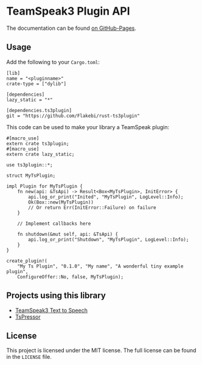 TeamSpeak3 Plugin API
=============
The documentation can be found [on GitHub-Pages](https://flakebi.github.io/rust-ts3plugin/doc/ts3plugin/).

Usage
-----
Add the following to your `Cargo.toml`:
```
[lib]
name = "<pluginname>"
crate-type = ["dylib"]

[dependencies]
lazy_static = "*"

[dependencies.ts3plugin]
git = "https://github.com/Flakebi/rust-ts3plugin"
```

This code can be used to make your library a TeamSpeak plugin:
```
#[macro_use]
extern crate ts3plugin;
#[macro_use]
extern crate lazy_static;

use ts3plugin::*;

struct MyTsPlugin;

impl Plugin for MyTsPlugin {
    fn new(api: &TsApi) -> Result<Box<MyTsPlugin>, InitError> {
        api.log_or_print("Inited", "MyTsPlugin", LogLevel::Info);
        Ok(Box::new(MyTsPlugin))
        // Or return Err(InitError::Failure) on failure
    }

    // Implement callbacks here

    fn shutdown(&mut self, api: &TsApi) {
        api.log_or_print("Shutdown", "MyTsPlugin", LogLevel::Info);
    }
}

create_plugin!(
    "My Ts Plugin", "0.1.0", "My name", "A wonderful tiny example plugin",
    ConfigureOffer::No, false, MyTsPlugin);
```

Projects using this library
---------------------------
 - [TeamSpeak3 Text to Speech](https://github.com/Flakebi/ts3tts)
 - [TsPressor](https://github.com/Splamy/TsPressor)

License
-------
This project is licensed under the MIT license. The full license can be found in the `LICENSE` file.
